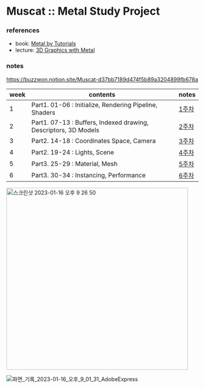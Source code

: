 # Muscat :: Metal Study Project


### references
- book: [Metal by Tutorials](https://www.kodeco.com/books/metal-by-tutorials/v2.0)
- lecture: [3D Graphics with Metal](https://www.kodeco.com/1258241-3d-graphics-with-metal/)

### notes
https://buzzwon.notion.site/Muscat-d37bb7189d474f5b89a3204899fb678a

|week|contents|notes|
|-|---|---|
|1|Part1. 01-06 : Initialize, Rendering Pipeline, Shaders|[1주차](https://buzzwon.notion.site/1-97ec3dc0160b4d1ea3894d8da479e4e5)|
|2|Part1. 07-13 : Buffers, Indexed drawing, Descriptors, 3D Models|[2주차](https://buzzwon.notion.site/2-44eff9f97d6b46aabb132ef7db0b5770)|
|3|Part2. 14-18 : Coordinates Space, Camera |[3주차](https://buzzwon.notion.site/3-828c1002deff4c09a11f54c5b910593f)|
|4|Part2. 19-24 : Lights, Scene |[4주차](https://buzzwon.notion.site/4-44032e93ec4248f8840f82112ef9d850)|
|5|Part3. 25-29 : Material, Mesh |[5주차](https://buzzwon.notion.site/5-70d930e550994cab94e54b439553c1ca)|
|6|Part3. 30-34 : Instancing, Performance |[6주차](https://buzzwon.notion.site/6-d5c2cc04a1fd4078a1db3ce9eb808ea8)|

<img width="476" alt="스크린샷 2023-01-16 오후 9 26 50" src="https://user-images.githubusercontent.com/34727587/212702096-7019f354-1ac5-4461-bbda-6b7c4fecae0f.png">

![화면_기록_2023-01-16_오후_9_01_31_AdobeExpress](https://user-images.githubusercontent.com/34727587/212702703-8e657466-68ef-4b21-8ecf-8f0048089d88.gif)
